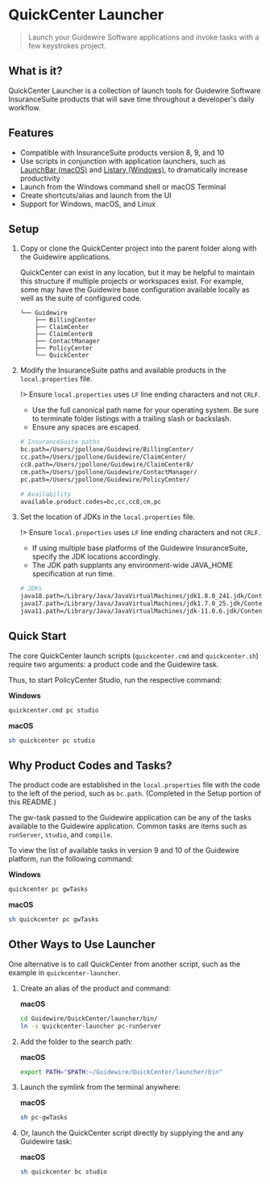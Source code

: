 # QuickCenter Launcher
> Launch your Guidewire Software applications and invoke tasks with a few keystrokes project.

## What is it?
QuickCenter Launcher is a collection of launch tools for Guidewire Software InsuranceSuite products that will save time throughout a developer's daily workflow. 

## Features
- Compatible with InsuranceSuite products version 8, 9, and 10
- Use scripts in conjunction with application launchers, such as [LaunchBar (macOS)](https://www.obdev.at/products/launchbar/index.html) and [Listary (Windows)](https://www.listary.com/), to dramatically increase productivity
- Launch from the Windows command shell or macOS Terminal
- Create shortcuts/alias and launch from the UI
- Support for Windows, macOS, and Linux

## Setup

1. Copy or clone the QuickCenter project into the parent folder along with the Guidewire applications. 
   
    QuickCenter can exist in any location, but it may be helpful to maintain this structure if multiple projects or workspaces exist. For example, some may have the Guidewire base configuration available locally as well as the suite of configured code. 

    ```text
    └── Guidewire
        ├── BillingCenter
        ├── ClaimCenter
        ├── ClaimCenter8
        ├── ContactManager
        ├── PolicyCenter
        └── QuickCenter
    ```

2. Modify the InsuranceSuite paths and available products in the `local.properties` file. 
   
    !> Ensure ```local.properties``` uses ```LF``` line ending characters and not  ```CRLF```.
    - Use the full canonical path name for your operating system. Be sure to terminate folder listings with a trailing slash or backslash.
    - Ensure any spaces are escaped.

    ```bash
    # InsuranceSuite paths
    bc.path=/Users/jpollone/Guidewire/BillingCenter/
    cc.path=/Users/jpollone/Guidewire/ClaimCenter/
    cc8.path=/Users/jpollone/Guidewire/ClaimCenter8/
    cm.path=/Users/jpollone/Guidewire/ContactManager/
    pc.path=/Users/jpollone/Guidewire/PolicyCenter/

    # Availability 
    available.product.codes=bc,cc,cc8,cm,pc
    ```

3. Set the location of JDKs in the `local.properties` file. 

    !> Ensure ```local.properties``` uses ```LF``` line ending characters and not  ```CRLF```.
    - If using multiple base platforms of the Guidewire InsuranceSuite, specify the JDK locations accordingly.
    - The JDK path supplants any environment-wide JAVA_HOME specification at run time.

    ```bash
    # JDKs
    java18.path=/Library/Java/JavaVirtualMachines/jdk1.8.0_241.jdk/Contents/Home/
    java17.path=/Library/Java/JavaVirtualMachines/jdk1.7.0_25.jdk/Contents/Home/
    java11.path=/Library/Java/JavaVirtualMachines/jdk-11.0.6.jdk/Contents/Home/
    ```


## Quick Start

The core QuickCenter launch scripts (`quickcenter.cmd` and `quickcenter.sh`) require two arguments: a product code and the Guidewire task.

Thus, to start PolicyCenter Studio, run the respective command:

**Windows**
```bash
quickcenter.cmd pc studio
```
**macOS**
```bash
sh quickcenter pc studio
```


## Why Product Codes and Tasks?
The product code are established in the ```local.properties``` file with the code to the left of the period, such as ```bc.path```. (Completed in the Setup portion of this README.)

The gw-task passed to the Guidewire application can be any of the tasks available to the Guidewire application. Common tasks are items such as ```runServer```, ```studio```, and ```compile```.

To view the list of available tasks in version 9 and 10 of the Guidewire platform, run the following command:

**Windows**
```bash
quickcenter pc gwTasks
```
**macOS**
```bash
sh quickcenter pc gwTasks
```

## Other Ways to Use Launcher
One alternative is to call QuickCenter from another script, such as the example in `quickcenter-launcher`. 

1. Create an alias of the product and command:

    **macOS**
    ```bash
    cd Guidewire/QuickCenter/launcher/bin/
    ln -s quickcenter-launcher pc-runServer
    ```

2. Add the folder to the search path:

    **macOS**

    ```bash
    export PATH="$PATH:~/Guidewire/QuickCenter/launcher/bin"
    ```

3. Launch the symlink from the terminal anywhere:

    **macOS**

    ```bash
    sh pc-gwTasks
    ```

4. Or, launch the QuickCenter script directly by supplying the  and any Guidewire task:

    **macOS**

    ```bash
    sh quickcenter bc studio
    ```

